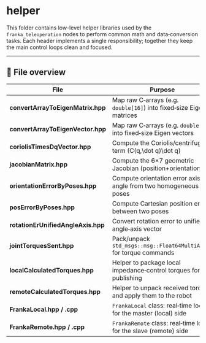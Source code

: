 # helper

This folder contains low-level helper libraries used by the `franka_teleoperation` nodes to perform common math and data‐conversion tasks.  Each header implements a single responsibility; together they keep the main control loops clean and focused.

---

## 📂 File overview

| File                                             | Purpose                                                             |
| ------------------------------------------------ | ------------------------------------------------------------------- |
| **convertArrayToEigenMatrix.hpp**                | Map raw C‐arrays (e.g. `double[16]`) into fixed‐size Eigen matrices |
| **convertArrayToEigenVector.hpp**                | Map raw C‐arrays (e.g. `double[7]`) into fixed‐size Eigen vectors   |
| **coriolisTimesDqVector.hpp**                    | Compute the Coriolis/centrifugal term \(C(q,\dot q)\dot q\)         |
| **jacobianMatrix.hpp**                           | Compute the 6×7 geometric Jacobian (position+orientation)           |
| **orientationErrorByPoses.hpp**                  | Compute orientation error axis & angle from two homogeneous poses   |
| **posErrorByPoses.hpp**                          | Compute Cartesian position error between two poses                 |
| **rotationErUnifiedAngleAxis.hpp**               | Convert rotation error to unified angle‐axis vector                |
| **jointTorquesSent.hpp**                         | Pack/unpack `std_msgs::msg::Float64MultiArray` for torque commands  |
| **localCalculatedTorques.hpp**                   | Helper to package local impedance‐control torques for publishing    |
| **remoteCalculatedTorques.hpp**                  | Helper to unpack received torques and apply them to the robot       |
| **FrankaLocal.hpp / .cpp**                       | `FrankaLocal` class: real‐time loop for the master (local) side     |
| **FrankaRemote.hpp / .cpp**                      | `FrankaRemote` class: real‐time loop for the slave (remote) side    |


